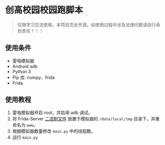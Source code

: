 # 创高校园校园跑脚本

> 仅限学习交流使用，本项目完全开源。如使用过程中涉及法律问题请自行承担责任！！！

## 使用条件

- 雷电模拟器
- Android adb
- Python 3
- Pip 库: numpy、frida
- Frida

## 使用教程

1. 雷电模拟器开启 root，并启用 adb 调试。
2. 将 Frida-Server [二进制文件](https://github.com/frida/frida/releases) 放置于模拟器的 `/data/local/tmp` 目录下，并重命名为 `www`。
3. 根据模拟器数量修改 `main.py` 中的线程数。
4. 运行 `main.py`
